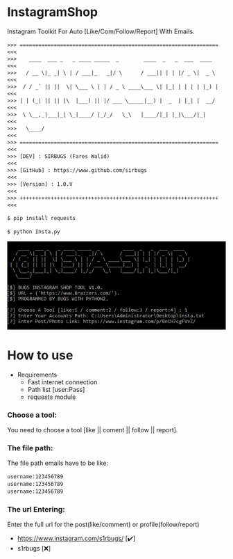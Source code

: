 # InstagramShop

Instagram Toolkit For Auto [Like/Com/Follow/Report] With Emails.

```
>>> ================================================================ <<<
>>>    ____  ___ _   _ ____ _____  _        ____  _   _  ___  ____   <<<
>>>   / __ \|_ _| \ | / ___|_   _|/ \      / ___|| | | |/ _ \|  _ \  <<<
>>>  / / _` || ||  \| \___ \ | | / _ \ ____\___ \| |_| | | | | |_) | <<<
>>> | | (_| || || |\  |___) || |/ ___ \_____|__) |  _  | |_| |  __/  <<<
>>>  \ \__,_|___|_| \_|____/ |_/_/   \_\   |____/|_| |_|\___/|_|     <<<
>>>   \____/                                                         <<<
>>> ================================================================ <<<
>>> [DEV] : SIRBUGS (Fares Walid)                                    <<<
>>> [GitHub] : https://www.github.com/sirbugs                        <<<
>>> [Version] : 1.0.V                                                <<<
>>> ++++++++++++++++++++++++++++++++++++++++++++++++++++++++++++++++ <<<
```

```bash
$ pip install requests
```
```bash
$ python Insta.py
```

![](./img.png)

# How to use
- Requirements
  - Fast internet connection
  - Path list [user:Pass]
  - requests module

### Choose a tool:
You need to choose a tool [like || coment || follow || report].

### The file path:
The file path emails have to be like:
```bash
username:123456789
username:123456789
username:123456789
```
### The url Entering:
Enter the full url for the post(like/comment) or profile(follow/report)
- https://www.instagram.com/s1rbugs/ [✔️]
- s1rbugs [❌]

